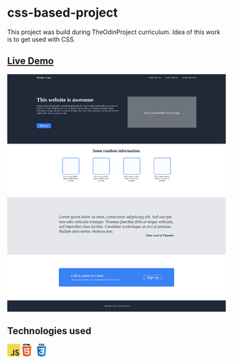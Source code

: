 # css-based-project

This project was build during TheOdinProject curriculum. Idea of this work is to get used with CSS.

## [Live Demo](https://iuriilepesevich.github.io/css-based-project/)

![Website layout image](https://raw.githubusercontent.com/IuriiLepesevich/IuriiLepesevich/main/Images/css-based-project.png)

## Technologies used

<img src="https://raw.githubusercontent.com/devicons/devicon/master/icons/javascript/javascript-original.svg" alt="javascript" width="30" height="30"/><img src="https://raw.githubusercontent.com/devicons/devicon/master/icons/html5/html5-original-wordmark.svg" alt="html5" width="30" height="30"/> <img src="https://raw.githubusercontent.com/devicons/devicon/master/icons/css3/css3-original-wordmark.svg" alt="css3" width="30" height="30"/>
